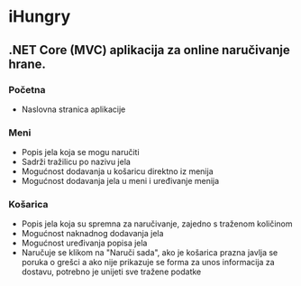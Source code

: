  # iHungry
## .NET Core (MVC) aplikacija za online naručivanje hrane.
### Početna
+ Naslovna stranica aplikacije
### Meni
+ Popis jela koja se mogu naručiti
+ Sadrži tražilicu po nazivu jela
+ Mogućnost dodavanja u košaricu direktno iz menija
+ Mogućnost dodavanja jela u meni i uređivanje menija
### Košarica
+ Popis jela koja su spremna za naručivanje, zajedno s traženom količinom
+ Mogućnost naknadnog dodavanja jela
+ Mogućnost uređivanja popisa jela
+ Naručuje se klikom na "Naruči sada", ako je košarica prazna javlja se poruka o grešci
a ako nije prikazuje se forma za unos informacija za dostavu, potrebno je unijeti sve tražene podatke
